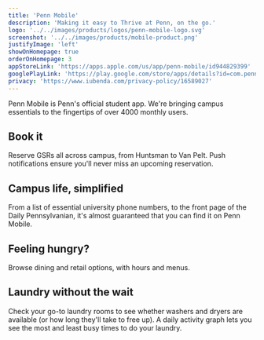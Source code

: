 ```yaml
---
title: 'Penn Mobile'
description: 'Making it easy to Thrive at Penn, on the go.'
logo: '../../images/products/logos/penn-mobile-logo.svg'
screenshot: '../../images/products/mobile-product.png'
justifyImage: 'left'
showOnHomepage: true
orderOnHomepage: 3
appStoreLink: 'https://apps.apple.com/us/app/penn-mobile/id944829399'
googlePlayLink: 'https://play.google.com/store/apps/details?id=com.pennapps.labs.pennmobile&hl=en_US'
privacy: 'https://www.iubenda.com/privacy-policy/16589027'
---
```


Penn Mobile is Penn's official student app. We're bringing campus essentials to the fingertips of over 4000 monthly users.

## Book it

Reserve GSRs all across campus, from Huntsman to Van Pelt. Push notifications ensure you'll never miss an upcoming reservation.

## Campus life, simplified

From a list of essential university phone numbers, to the front page of the Daily Pennsylvanian, it's almost guaranteed that you can find it on Penn Mobile.

## Feeling hungry?

Browse dining and retail options, with hours and menus.

## Laundry without the wait

Check your go-to laundry rooms to see whether washers and dryers are available (or how long they'll take to free up). A daily activity graph lets you see the most and least busy times to do your laundry.
